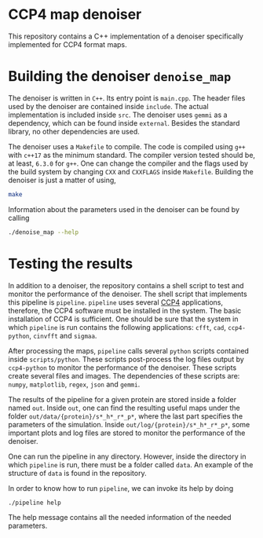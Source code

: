 # CCP4 map denoiser

This repository contains a C++ implementation of a denoiser specifically implemented for
CCP4 format maps. 

# Building the denoiser `denoise_map`

The denoiser is written in `C++`. Its entry point is `main.cpp`. The header files used by
the denoiser are contained inside `include`. The actual implementation is included inside
`src`. The denoiser uses `gemmi` as a dependency, which can be found inside `external`.
Besides the standard library, no other dependencies are used.

The denoiser uses a `Makefile` to compile. The code is compiled using `g++` with `c++17`
as the minimum standard. The compiler version tested should be, at least, `6.3.0` for
`g++`. One can change the compiler and the flags used by the build system by changing
`CXX` and `CXXFLAGS` inside `Makefile`. Building the denoiser is just a matter of using,

```bash
make
```

Information about the parameters used in the denoiser can be found by calling

```bash
./denoise_map --help
```

# Testing the results

In addition to a denoiser, the repository contains a shell script to test and monitor the
performance of the denoiser. The shell script that implements this pipeline is `pipeline`.
`pipeline` uses several [CCP4](https://www.ccp4.ac.uk/) applications, therefore, the CCP4
software must be installed in the system. The basic installation of CCP4 is sufficient.
One should be sure that the system in which `pipeline` is run contains the following
applications: `cfft`, `cad`, `ccp4-python`, `cinvfft` and `sigmaa`.

After processing the maps, `pipeline` calls several `python` scripts contained inside
`scripts/python`. These scripts post-process the log files output by `ccp4-python` to
monitor the performance of the denoiser. These scripts create several files and images.
The dependencies of these scripts are: `numpy`, `matplotlib`, `regex`, `json` and `gemmi`.

The results of the pipeline for a given protein are stored inside a folder named `out`.
Inside `out`, one can find the resulting useful maps under the folder
`out/data/{protein}/s*_h*_r*_p*`, where the last part specifies the parameters of the
simulation. Inside `out/log/{protein}/s*_h*_r*_p*`, some important plots and log files are
stored to monitor the performance of the denoiser.

One can run the pipeline in any directory. However, inside the directory in which
`pipeline` is run, there must be a folder called `data`. An example of the structure of 
`data` is found in the repository.

In order to know how to run `pipeline`, we can invoke its help by doing

```bash
./pipeline help
```

The help message contains all the needed information of the needed parameters.
